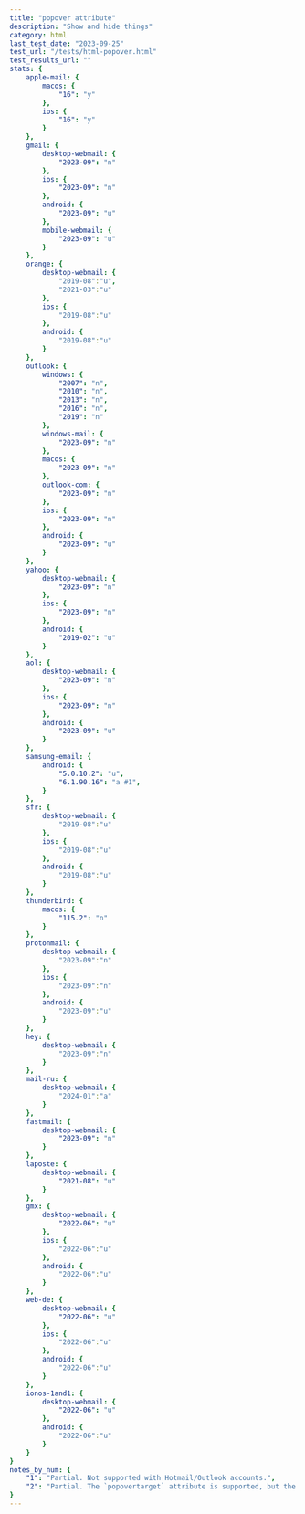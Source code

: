 ```yaml
---
title: "popover attribute"
description: "Show and hide things"
category: html
last_test_date: "2023-09-25"
test_url: "/tests/html-popover.html"
test_results_url: ""
stats: {
	apple-mail: {
		macos: {
			"16": "y"
		},
		ios: {
			"16": "y"
		}
	},
	gmail: {
		desktop-webmail: {
			"2023-09": "n"
		},
		ios: {
			"2023-09": "n"
		},
		android: {
			"2023-09": "u"
		},
        mobile-webmail: {
            "2023-09": "u"
        }
	},
    orange: {
        desktop-webmail: {
            "2019-08":"u",
            "2021-03":"u"
        },
        ios: {
            "2019-08":"u"
        },
        android: {
            "2019-08":"u"
        }
    },
	outlook: {
		windows: {
			"2007": "n",
			"2010": "n",
			"2013": "n",
			"2016": "n",
			"2019": "n"
		},
		windows-mail: {
			"2023-09": "n"
		},
		macos: {
			"2023-09": "n"
		},
		outlook-com: {
			"2023-09": "n"
		},
		ios: {
			"2023-09": "n"
		},
		android: {
			"2023-09": "u"
		}
	},
	yahoo: {
		desktop-webmail: {
			"2023-09": "n"
		},
		ios: {
			"2023-09": "n"
		},
		android: {
			"2019-02": "u"
		}
	},
	aol: {
		desktop-webmail: {
			"2023-09": "n"
		},
		ios: {
			"2023-09": "n"
		},
		android: {
			"2023-09": "u"
		}
	},
	samsung-email: {
		android: {
			"5.0.10.2": "u",
            "6.1.90.16": "a #1",
		}
	},
    sfr: {
        desktop-webmail: {
            "2019-08":"u"
        },
        ios: {
            "2019-08":"u"
        },
        android: {
            "2019-08":"u"
        }
    },
	thunderbird: {
		macos: {
			"115.2": "n"
		}
	},
    protonmail: {
        desktop-webmail: {
            "2023-09":"n"
        },
        ios: {
            "2023-09":"n"
        },
        android: {
            "2023-09":"u"
        }
    },
    hey: {
        desktop-webmail: {
            "2023-09":"n"
        }
    },
    mail-ru: {
        desktop-webmail: {
            "2024-01":"a"
        }
    },
	fastmail: {
		desktop-webmail: {
			"2023-09": "n"
		}
	},
    laposte: {
        desktop-webmail: {
            "2021-08": "u"
        }
    },
    gmx: {
        desktop-webmail: {
            "2022-06": "u"
        },
        ios: {
            "2022-06":"u"
        },
        android: {
            "2022-06":"u"
        }
    },
    web-de: {
        desktop-webmail: {
            "2022-06": "u"
        },
        ios: {
            "2022-06":"u"
        },
        android: {
            "2022-06":"u"
        }
    },
    ionos-1and1: {
        desktop-webmail: {
            "2022-06": "u"
        },
        android: {
            "2022-06":"u"
        }
    }
}
notes_by_num: {
    "1": "Partial. Not supported with Hotmail/Outlook accounts.",
    "2": "Partial. The `popovertarget` attribute is supported, but the `popover` attribute and the `dialog` element are not.",
}
---
```

